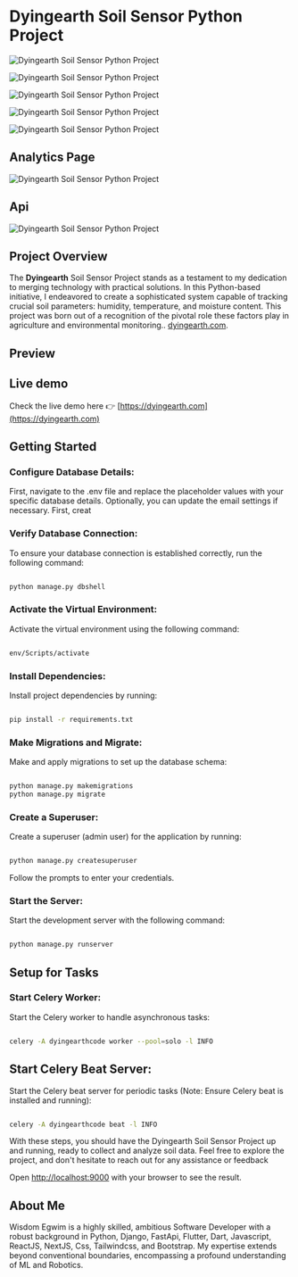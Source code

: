 # Dyingearth Soil Sensor Python Project

![Dyingearth Soil Sensor Python Project](https://raw.githubusercontent.com/egwimcodes/Dyingearthcodes/master/static/assets/images/p_imgs/l1.png)

![Dyingearth Soil Sensor Python Project](https://raw.githubusercontent.com/egwimcodes/Dyingearthcodes/master/static/assets/images/p_imgs/l2.png)

![Dyingearth Soil Sensor Python Project](https://raw.githubusercontent.com/egwimcodes/Dyingearthcodes/master/static/assets/images/p_imgs/l3.png)

![Dyingearth Soil Sensor Python Project](https://raw.githubusercontent.com/egwimcodes/Dyingearthcodes/master/static/assets/images/p_imgs/l4.png)

![Dyingearth Soil Sensor Python Project](https://raw.githubusercontent.com/egwimcodes/Dyingearthcodes/master/static/assets/images/p_imgs/l5.png)


## Analytics Page

![Dyingearth Soil Sensor Python Project](https://raw.githubusercontent.com/egwimcodes/Dyingearthcodes/master/static/assets/images/p_imgs/m1.png)

## Api

![Dyingearth Soil Sensor Python Project](https://raw.githubusercontent.com/egwimcodes/Dyingearthcodes/master/static/assets/images/p_imgs/ai.png)

## Project Overview

The **Dyingearth** Soil Sensor Project stands as a testament to my dedication to merging technology with practical solutions. In this Python-based initiative, I endeavored to create a sophisticated system capable of tracking crucial soil parameters: humidity, temperature, and moisture content. This project was born out of a recognition of the pivotal role these factors play in agriculture and environmental monitoring.. [dyingearth.com](https://dyingearth.com).


## Preview 


## Live demo

Check the live demo here 👉️ [https://dyingearth.com](https://dyingearth.com)

## Getting Started

### Configure Database Details:

First, navigate to the .env file and replace the placeholder values with your specific database details. Optionally, you can update the email settings if necessary.
First, creat

### Verify Database Connection:

To ensure your database connection is established correctly, run the following command:

```bash

python manage.py dbshell

```

### Activate the Virtual Environment:

Activate the virtual environment using the following command:

```bash

env/Scripts/activate

```

### Install Dependencies:

Install project dependencies by running:

```bash

pip install -r requirements.txt

```

### Make Migrations and Migrate:

Make and apply migrations to set up the database schema:

```bash

python manage.py makemigrations
python manage.py migrate

```

### Create a Superuser:

Create a superuser (admin user) for the application by running:

```bash

python manage.py createsuperuser

```
Follow the prompts to enter your credentials.

### Start the Server:

Start the development server with the following command:

```bash

python manage.py runserver

```


## Setup for Tasks


### Start Celery Worker:

Start the Celery worker to handle asynchronous tasks:

```bash

celery -A dyingearthcode worker --pool=solo -l INFO

```
## Start Celery Beat Server:

Start the Celery beat server for periodic tasks (Note: Ensure Celery beat is installed and running):

```bash

celery -A dyingearthcode beat -l INFO

```

With these steps, you should have the Dyingearth Soil Sensor Project up and running, ready to collect and analyze soil data. Feel free to explore the project, and don't hesitate to reach out for any assistance or feedback


Open [http://localhost:9000](http://localhost:9000) with your browser to see the result.

## About Me

Wisdom Egwim is a highly skilled, ambitious Software Developer with a robust background in Python, Django, FastApi, Flutter, Dart, Javascript, ReactJS, NextJS, Css, Tailwindcss, and Bootstrap. My expertise extends beyond conventional boundaries, encompassing a profound understanding of ML and Robotics.
